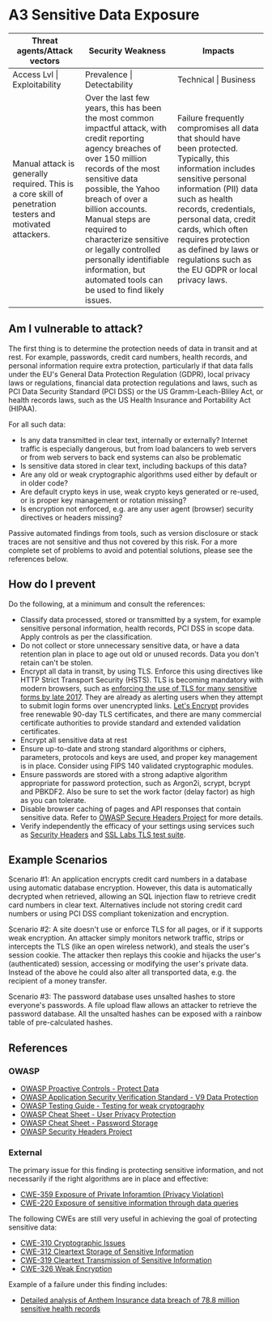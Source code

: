 # A3 Sensitive Data Exposure

| Threat agents/Attack vectors | Security Weakness           | Impacts               |
| -- | -- | -- |
| Access Lvl \| Exploitability | Prevalence \| Detectability | Technical \| Business |
| Manual attack is generally required. This is a core skill of penetration testers and motivated attackers. | Over the last few years, this has been the most common impactful attack, with credit reporting agency breaches of over 150 million records of the most sensitive data possible, the Yahoo breach of over a billion accounts. Manual steps are required to characterize sensitive or legally controlled personally identifiable information, but automated tools can be used to find likely issues. | Failure frequently compromises all data that should have been protected. Typically, this information includes sensitive personal information (PII) data such as health records, credentials, personal data, credit cards, which often requires protection as defined by laws or regulations such as the EU GDPR or local privacy laws. |

## Am I vulnerable to attack?

The first thing is to determine the protection needs of data in transit and at rest. For example, passwords, credit card numbers, health records, and personal information require extra protection, particularly if that data falls under the EU's General Data Protection Regulation (GDPR), local privacy laws or regulations, financial data protection regulations and laws, such as PCI Data Security Standard (PCI DSS) or the US Gramm-Leach-Bliley Act, or health records laws, such as the US Health Insurance and Portability Act (HIPAA).

For all such data:

* Is any data transmitted in clear text, internally or externally? Internet traffic is especially dangerous, but from load balancers to web servers or from web servers to back end systems can also be problematic
* Is sensitive data stored in clear text, including backups of this data?
* Are any old or weak cryptographic algorithms used either by default or in older code? 
* Are default crypto keys in use, weak crypto keys generated or re-used, or is proper key management or rotation missing?
* Is encryption not enforced, e.g. are any user agent (browser) security directives or headers missing?

Passive automated findings from tools, such as version disclosure or stack traces are not sensitive and thus not covered by this risk. For a more complete set of problems to avoid and potential solutions, please see the references below.

## How do I prevent

Do the following, at a minimum and consult the references:

* Classify data processed, stored or transmitted by a system, for example sensitive personal information, health records, PCI DSS in scope data. Apply controls as per the classification.
* Do not collect or store unnecessary sensitive data, or have a data retention plan in place to age out old or unused records. Data you don't retain can't be stolen.
* Encrypt all data in transit, by using TLS. Enforce this using directives like HTTP Strict Transport Security (HSTS). TLS is becoming mandatory with modern browsers, such as [enforcing the use of TLS for many sensitive forms by late 2017](https://blog.chromium.org/2017/04/next-steps-toward-more-connection.html). They are already as alerting users when they attempt to submit login forms over unencrypted links. [Let's Encrypt](https://letsencrypt.org/) provides free renewable 90-day TLS certificates, and there are many commercial certificate authorities to provide standard and extended validation certificates.
* Encrypt all sensitive data at rest 
* Ensure up-to-date and strong standard algorithms or ciphers, parameters, protocols and keys are used, and proper key management is in place. Consider using FIPS 140 validated cryptographic modules.
* Ensure passwords are stored with a strong adaptive algorithm appropriate for password protection, such as Argon2i, scrypt, bcrypt and PBKDF2. Also be sure to set the work factor (delay factor) as high as you can tolerate.
* Disable browser caching of pages and API responses that contain sensitive data. Refer to [OWASP Secure Headers Project](https://www.owasp.org/index.php/OWASP_Secure_Headers_Project) for more details.
* Verify independently the efficacy of your settings using services such as [Security Headers](https://securityheaders.io) and [SSL Labs TLS test suite](https://dev.ssllabs.com/ssltest/).

## Example Scenarios

Scenario #1: An application encrypts credit card numbers in a database using automatic database encryption. However, this data is automatically decrypted when retrieved, allowing an SQL injection flaw to retrieve credit card numbers in clear text. Alternatives include not storing credit card numbers or using PCI DSS compliant tokenization and encryption.

Scenario #2: A site doesn't use or enforce TLS for all pages, or if it supports weak encryption. An attacker simply monitors network traffic, strips or intercepts the TLS (like an open wireless network), and steals the user's session cookie. The attacker then replays this cookie and hijacks the user's (authenticated) session, accessing or modifying the user's private data. Instead of the above he could also alter all transported data, e.g. the recipient of a money transfer.

Scenario #3: The password database uses unsalted hashes to store everyone's passwords. A file upload flaw allows an attacker to retrieve the password database. All the unsalted hashes can be exposed with a rainbow table of pre-calculated hashes.

## References

### OWASP

* [OWASP Proactive Controls - Protect Data](https://www.owasp.org/index.php/OWASP_Proactive_Controls#7:_Protect_Data)
* [OWASP Application Security Verification Standard - V9 Data Protection](https://www.owasp.org/index.php/Category:OWASP_Application_Security_Verification_Standard_Project)
* [OWASP Testing Guide - Testing for weak cryptography](https://www.owasp.org/index.php/Testing_for_weak_Cryptography)
* [OWASP Cheat Sheet - User Privacy Protection](https://www.owasp.org/index.php/User_Privacy_Protection_Cheat_Sheet)
* [OWASP Cheat Sheet - Password Storage](https://www.owasp.org/index.php/Password_Storage_Cheat_Sheet)
* [OWASP Security Headers Project](https://www.owasp.org/index.php/OWASP_Secure_Headers_Project)

### External

The primary issue for this finding is protecting sensitive information, and not necessarily if the right algorithms are in place and effective:

* [CWE-359 Exposure of Private Inforamtion (Privacy Violation)](https://cwe.mitre.org/data/definitions/359.html)
* [CWE-220 Exposure of sensitive information through data queries](https://cwe.mitre.org/data/definitions/202.html)

The following CWEs are still very useful in achieving the goal of protecting sensitive data:

* [CWE-310 Cryptographic Issues](https://cwe.mitre.org/data/definitions/310.html)
* [CWE-312 Cleartext Storage of Sensitive Information](https://cwe.mitre.org/data/definitions/312.html)
* [CWE-319 Cleartext Transmission of Sensitive Information](https://cwe.mitre.org/data/definitions/319.html)
* [CWE-326 Weak Encryption](https://cwe.mitre.org/data/definitions/326.html)

Example of a failure under this finding includes:

* [Detailed analysis of Anthem Insurance data breach of 78.8 million sensitive health records](https://www.bankinfosecurity.com/new-in-depth-analysis-anthem-breach-a-9627)
